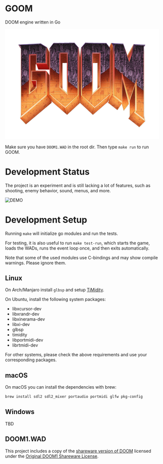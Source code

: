 # GOOM
DOOM engine written in Go

![GOOM](/misc/goom.png?raw=true "GOOM")

Make sure you have `DOOM1.WAD` in the root dir. Then type `make run` to run GOOM.

# Development Status

The project is an experiment and is still lacking a lot of
features, such as shooting, enemy behavior, sound, menus, and more.

![DEMO](/misc/goom-preview.gif?raw=true "DEMO")

# Development Setup

Running `make` will initialize go modules and run the tests.

For testing, it is also useful to run `make test-run`, which starts the game,
loads the WADs, runs the event loop once, and then exits automatically.

Note that some of the used modules use C-bindings and may show compile warnings.
Please ignore them.

## Linux

On Arch/Manjaro install `glbsp`
and setup [TiMidity](https://wiki.archlinux.org/index.php/Timidity#Installation).

On Ubuntu, install the following system packages:

- libxcursor-dev
- libxrandr-dev
- libxinerama-dev
- libxi-dev
- glbsp
- timidity
- libportmidi-dev
- librtmidi-dev

For other systems, please check the above requirements and use your corresponding packages.

## macOS

On macOS you can install the dependencies with brew:

```bash
brew install sdl2 sdl2_mixer portaudio portmidi glfw pkg-config
```

## Windows

TBD

## DOOM1.WAD

This project includes a copy of the [shareware version of DOOM](https://doomwiki.org/wiki/DOOM1.WAD) licensed under the [Original DOOM1 Shareware License](DOOM1.LICENSE).
